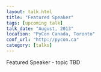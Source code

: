 ```yaml
---
layout: talk.html
title: "Featured Speaker"
tags: [upcoming talk]
talk_date: "August, 2013"
location: "PyCon Canada, Toronto"
conf_url: "http://pycon.ca"
category: [talks]
---
```


Featured Speaker - topic TBD
